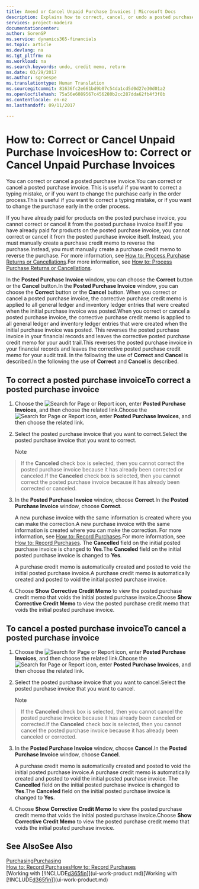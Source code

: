 ```yaml
---
title: Amend or Cancel Unpaid Purchase Invoices | Microsoft Docs
description: Explains how to correct, cancel, or undo a posted purchase invoice and automatically create a purchase credit memo.
services: project-madeira
documentationcenter: 
author: SorenGP
ms.service: dynamics365-financials
ms.topic: article
ms.devlang: na
ms.tgt_pltfrm: na
ms.workload: na
ms.search.keywords: undo, credit memo, return
ms.date: 03/29/2017
ms.author: sgroespe
ms.translationtype: Human Translation
ms.sourcegitcommit: 81636fc2e661bd9b07c54da1cd5d0d27e30d01a2
ms.openlocfilehash: 75a56e6089567c456280b2cc287dda62fb4f3f8b
ms.contentlocale: en-nz
ms.lasthandoff: 09/11/2017

---
```

# <a name="how-to-correct-or-cancel-unpaid-purchase-invoices"></a><span data-ttu-id="c0da4-103">How to: Correct or Cancel Unpaid Purchase Invoices</span><span class="sxs-lookup"><span data-stu-id="c0da4-103">How to: Correct or Cancel Unpaid Purchase Invoices</span></span>
<span data-ttu-id="c0da4-104">You can correct or cancel a posted purchase invoice.</span><span class="sxs-lookup"><span data-stu-id="c0da4-104">You can correct or cancel a posted purchase invoice.</span></span> <span data-ttu-id="c0da4-105">This is useful if you want to correct a typing mistake, or if you want to change the purchase early in the order process.</span><span class="sxs-lookup"><span data-stu-id="c0da4-105">This is useful if you want to correct a typing mistake, or if you want to change the purchase early in the order process.</span></span>

<span data-ttu-id="c0da4-106">If you have already paid for products on the posted purchase invoice, you cannot correct or cancel it from the posted purchase invoice itself.</span><span class="sxs-lookup"><span data-stu-id="c0da4-106">If you have already paid for products on the posted purchase invoice, you cannot correct or cancel it from the posted purchase invoice itself.</span></span> <span data-ttu-id="c0da4-107">Instead, you must manually create a purchase credit memo to reverse the purchase.</span><span class="sxs-lookup"><span data-stu-id="c0da4-107">Instead, you must manually create a purchase credit memo to reverse the purchase.</span></span> <span data-ttu-id="c0da4-108">For more information, see [How to: Process Purchase Returns or Cancellations](purchasing-how-process-purchase-returns-cancellations.md).</span><span class="sxs-lookup"><span data-stu-id="c0da4-108">For more information, see [How to: Process Purchase Returns or Cancellations](purchasing-how-process-purchase-returns-cancellations.md).</span></span>

<span data-ttu-id="c0da4-109">In the **Posted Purchase Invoice** window, you can choose the **Correct** button or the **Cancel** button.</span><span class="sxs-lookup"><span data-stu-id="c0da4-109">In the **Posted Purchase Invoice** window, you can choose the **Correct** button or the **Cancel** button.</span></span> <span data-ttu-id="c0da4-110">When you correct or cancel a posted purchase invoice, the corrective purchase credit memo is applied to all general ledger and inventory ledger entries that were created when the initial purchase invoice was posted.</span><span class="sxs-lookup"><span data-stu-id="c0da4-110">When you correct or cancel a posted purchase invoice, the corrective purchase credit memo is applied to all general ledger and inventory ledger entries that were created when the initial purchase invoice was posted.</span></span> <span data-ttu-id="c0da4-111">This reverses the posted purchase invoice in your financial records and leaves the corrective posted purchase credit memo for your audit trail.</span><span class="sxs-lookup"><span data-stu-id="c0da4-111">This reverses the posted purchase invoice in your financial records and leaves the corrective posted purchase credit memo for your audit trail.</span></span> <span data-ttu-id="c0da4-112">In the following the use of **Correct** and **Cancel** is described.</span><span class="sxs-lookup"><span data-stu-id="c0da4-112">In the following the use of **Correct** and **Cancel** is described.</span></span>

## <a name="to-correct-a-posted-purchase-invoice"></a><span data-ttu-id="c0da4-113">To correct a posted purchase invoice</span><span class="sxs-lookup"><span data-stu-id="c0da4-113">To correct a posted purchase invoice</span></span>
1. <span data-ttu-id="c0da4-114">Choose the ![Search for Page or Report](media/ui-search/search_small.png "Search for Page or Report icon") icon, enter **Posted Purchase Invoices**, and then choose the related link.</span><span class="sxs-lookup"><span data-stu-id="c0da4-114">Choose the ![Search for Page or Report](media/ui-search/search_small.png "Search for Page or Report icon") icon, enter **Posted Purchase Invoices**, and then choose the related link.</span></span>  
2. <span data-ttu-id="c0da4-115">Select the posted purchase invoice that you want to correct.</span><span class="sxs-lookup"><span data-stu-id="c0da4-115">Select the posted purchase invoice that you want to correct.</span></span>  

    > [!NOTE]  
>   <span data-ttu-id="c0da4-116">If the **Canceled** check box is selected, then you cannot correct the posted purchase invoice because it has already been corrected or canceled.</span><span class="sxs-lookup"><span data-stu-id="c0da4-116">If the **Canceled** check box is selected, then you cannot correct the posted purchase invoice because it has already been corrected or canceled.</span></span>
3. <span data-ttu-id="c0da4-117">In the **Posted Purchase Invoice** window, choose **Correct**.</span><span class="sxs-lookup"><span data-stu-id="c0da4-117">In the **Posted Purchase Invoice** window, choose **Correct**.</span></span>

    <span data-ttu-id="c0da4-118">A new purchase invoice with the same information is created where you can make the correction.</span><span class="sxs-lookup"><span data-stu-id="c0da4-118">A new purchase invoice with the same information is created where you can make the correction.</span></span> <span data-ttu-id="c0da4-119">For more information, see [How to: Record Purchases](purchasing-how-record-purchases.md).</span><span class="sxs-lookup"><span data-stu-id="c0da4-119">For more information, see [How to: Record Purchases](purchasing-how-record-purchases.md).</span></span> <span data-ttu-id="c0da4-120">The **Cancelled** field on the initial posted purchase invoice is changed to **Yes**.</span><span class="sxs-lookup"><span data-stu-id="c0da4-120">The **Canceled** field on the initial posted purchase invoice is changed to **Yes**.</span></span>

    <span data-ttu-id="c0da4-121">A purchase credit memo is automatically created and posted to void the initial posted purchase invoice.</span><span class="sxs-lookup"><span data-stu-id="c0da4-121">A purchase credit memo is automatically created and posted to void the initial posted purchase invoice.</span></span>
4. <span data-ttu-id="c0da4-122">Choose **Show Corrective Credit Memo** to view the posted purchase credit memo that voids the initial posted purchase invoice.</span><span class="sxs-lookup"><span data-stu-id="c0da4-122">Choose **Show Corrective Credit Memo** to view the posted purchase credit memo that voids the initial posted purchase invoice.</span></span>

## <a name="to-cancel-a-posted-purchase-invoice"></a><span data-ttu-id="c0da4-123">To cancel a posted purchase invoice</span><span class="sxs-lookup"><span data-stu-id="c0da4-123">To cancel a posted purchase invoice</span></span>
1. <span data-ttu-id="c0da4-124">Choose the ![Search for Page or Report](media/ui-search/search_small.png "Search for Page or Report icon") icon, enter **Posted Purchase Invoices**, and then choose the related link.</span><span class="sxs-lookup"><span data-stu-id="c0da4-124">Choose the ![Search for Page or Report](media/ui-search/search_small.png "Search for Page or Report icon") icon, enter **Posted Purchase Invoices**, and then choose the related link.</span></span>  
2. <span data-ttu-id="c0da4-125">Select the posted purchase invoice that you want to cancel.</span><span class="sxs-lookup"><span data-stu-id="c0da4-125">Select the posted purchase invoice that you want to cancel.</span></span>

    > [!NOTE]  
>   <span data-ttu-id="c0da4-126">If the **Canceled** check box is selected, then you cannot cancel the posted purchase invoice because it has already been canceled or corrected.</span><span class="sxs-lookup"><span data-stu-id="c0da4-126">If the **Canceled** check box is selected, then you cannot cancel the posted purchase invoice because it has already been canceled or corrected.</span></span>
3. <span data-ttu-id="c0da4-127">In the **Posted Purchase Invoice** window, choose **Cancel**.</span><span class="sxs-lookup"><span data-stu-id="c0da4-127">In the **Posted Purchase Invoice** window, choose **Cancel**.</span></span>

    <span data-ttu-id="c0da4-128">A purchase credit memo is automatically created and posted to void the initial posted purchase invoice.</span><span class="sxs-lookup"><span data-stu-id="c0da4-128">A purchase credit memo is automatically created and posted to void the initial posted purchase invoice.</span></span> <span data-ttu-id="c0da4-129">The **Cancelled** field on the initial posted purchase invoice is changed to **Yes**.</span><span class="sxs-lookup"><span data-stu-id="c0da4-129">The **Canceled** field on the initial posted purchase invoice is changed to **Yes**.</span></span>
4. <span data-ttu-id="c0da4-130">Choose **Show Corrective Credit Memo** to view the posted purchase credit memo that voids the initial posted purchase invoice.</span><span class="sxs-lookup"><span data-stu-id="c0da4-130">Choose **Show Corrective Credit Memo** to view the posted purchase credit memo that voids the initial posted purchase invoice.</span></span>

## <a name="see-also"></a><span data-ttu-id="c0da4-131">See Also</span><span class="sxs-lookup"><span data-stu-id="c0da4-131">See Also</span></span>
[<span data-ttu-id="c0da4-132">Purchasing</span><span class="sxs-lookup"><span data-stu-id="c0da4-132">Purchasing</span></span>](purchasing-manage-purchasing.md)  
[<span data-ttu-id="c0da4-133">How to: Record Purchases</span><span class="sxs-lookup"><span data-stu-id="c0da4-133">How to: Record Purchases</span></span>](purchasing-how-record-purchases.md)  
<span data-ttu-id="c0da4-134">[Working with [!INCLUDE[d365fin](includes/d365fin_md.md)]](ui-work-product.md)</span><span class="sxs-lookup"><span data-stu-id="c0da4-134">[Working with [!INCLUDE[d365fin](includes/d365fin_md.md)]](ui-work-product.md)</span></span>

